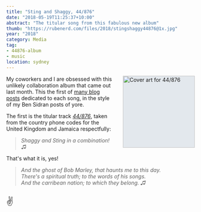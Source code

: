 ```yaml
---
title: "Sting and Shaggy, 44/876"
date: "2018-05-19T11:25:37+10:00"
abstract: "The titular song from this fabulous new album"
thumb: "https://rubenerd.com/files/2018/stingshaggy44876@1x.jpg"
year: "2018"
category: Media
tag:
- 44876-album
- music
location: sydney
---
```

<p><img src="https://rubenerd.com/files/2018/stingshaggy44876@1x.jpg" srcset="https://rubenerd.com/files/2018/stingshaggy44876@1x.jpg 1x, https://rubenerd.com/files/2018/stingshaggy44876@2x.jpg 2x" alt="Cover art for 44/876" style="width:192px; height:192px; float:right; margin:0 0 1em 2em; background:#e3e8ed" /></p>

My coworkers and I are obsessed with this unlikely collaboration album that came out last month. This the first of [many blog posts] dedicated to each song, in the style of my Ben Sidran posts of yore.

The first is the titular track *[44&sol;876]*, taken from the country phone codes for the United Kingdom and Jamaica respectfully:

> *Shaggy and Sting in a combination!* ♫

That's what it is, yes!

> *And the ghost of Bob Marley, that haunts me to this day.  
> There's a spiritual truth; to the words of his songs.  
> And the carribean nation; to which they belong. ♫*

<p style="font-size:x-large">✌️</p>

[44&sol;876]: https://www.youtube.com/watch?v=7sMmulAuupc "YouTube video of the song"
[many blog posts]: https://rubenerd.com/tag/44876-album/


